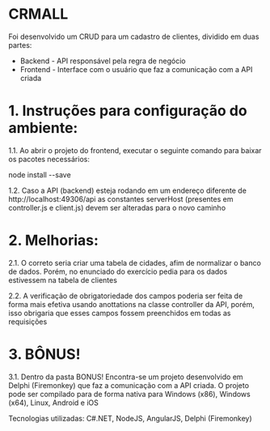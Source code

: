# CRMALL

Foi desenvolvido um CRUD para um cadastro de clientes, dividido em duas partes:
- Backend - API responsável pela regra de negócio
- Frontend - Interface com o usuário que faz a comunicação com a API criada

# 1. Instruções para configuração do ambiente:

1.1. Ao abrir o projeto do frontend, executar o seguinte comando para baixar os pacotes necessários:

node install --save

1.2. Caso a API (backend) esteja rodando em um endereço diferente de http://localhost:49306/api 
as constantes serverHost (presentes em controller.js e client.js) devem ser alteradas para o novo caminho

# 2. Melhorias:

2.1. O correto seria criar uma tabela de cidades, afim de normalizar o banco de dados. 
Porém, no enunciado do exercício pedia para os dados estivessem na tabela de clientes

2.2. A verificação de obrigatoriedade dos campos poderia ser feita de forma mais efetiva usando anottations na classe controller da API, 
porém, isso obrigaria que esses campos fossem preenchidos em todas as requisições

# 3. BÔNUS!
3.1. Dentro da pasta BONUS! Encontra-se um projeto desenvolvido em Delphi (Firemonkey) que faz a comunicação com a API criada.
O projeto pode ser compilado para de forma nativa para Windows (x86), Windows (x64), Linux, Android e iOS

Tecnologias utilizadas: C#.NET, NodeJS, AngularJS, Delphi (Firemonkey)
